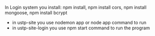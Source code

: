In Login system you install: npm install, npm install cors, npm install mongoose, npm install bcrypt

- in ustp-site you use nodemon app or node app command to run
- in ustp-site-login you use npm start command to run the program
